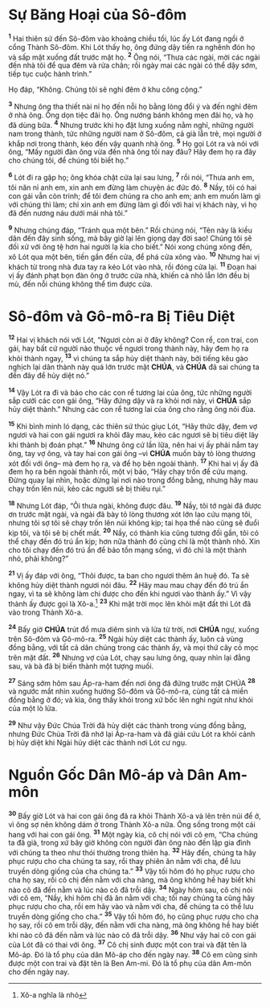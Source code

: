 # Sự Băng Hoại của Sô-đôm
<sup><b>1</b></sup> Hai thiên sứ đến Sô-đôm vào khoảng chiều tối, lúc ấy Lót đang ngồi ở cổng Thành Sô-đôm. Khi Lót thấy họ, ông đứng dậy tiến ra nghênh đón họ và sấp mặt xuống đất trước mặt họ. <sup><b>2</b></sup> Ông nói, “Thưa các ngài, mời các ngài đến nhà tôi để qua đêm và rửa chân; rồi ngày mai các ngài có thể dậy sớm, tiếp tục cuộc hành trình.”

Họ đáp, “Không. Chúng tôi sẽ nghỉ đêm ở khu công cộng.”

<sup><b>3</b></sup> Nhưng ông tha thiết nài nỉ họ đến nỗi họ bằng lòng đổi ý và đến nghỉ đêm ở nhà ông. Ông dọn tiệc đãi họ. Ông nướng bánh không men đãi họ, và họ đã dùng bữa. <sup><b>4</b></sup> Nhưng trước khi họ đặt lưng xuống nằm nghỉ, những người nam trong thành, tức những người nam ở Sô-đôm, cả già lẫn trẻ, mọi người ở khắp nơi trong thành, kéo đến vây quanh nhà ông. <sup><b>5</b></sup> Họ gọi Lót ra và nói với ông, “Mấy người đàn ông vừa đến nhà ông tối nay đâu? Hãy đem họ ra đây cho chúng tôi, để chúng tôi biết họ.”

<sup><b>6</b></sup> Lót đi ra gặp họ; ông khóa chặt cửa lại sau lưng, <sup><b>7</b></sup> rồi nói, “Thưa anh em, tôi năn nỉ anh em, xin anh em đừng làm chuyện ác đức đó. <sup><b>8</b></sup> Nầy, tôi có hai con gái vẫn còn trinh; để tôi đem chúng ra cho anh em; anh em muốn làm gì với chúng thì làm; chỉ xin anh em đừng làm gì đối với hai vị khách này, vì họ đã đến nương náu dưới mái nhà tôi.”

<sup><b>9</b></sup> Nhưng chúng đáp, “Tránh qua một bên.” Rồi chúng nói, “Tên này là kiều dân đến đây sinh sống, mà bây giờ lại lên giọng dạy đời sao! Chúng tôi sẽ đối xử với ông tệ hơn hai người lạ kia cho biết.” Nói xong chúng xông đến, xô Lót qua một bên, tiến gần đến cửa, để phá cửa xông vào. <sup><b>10</b></sup> Nhưng hai vị khách từ trong nhà đưa tay ra kéo Lót vào nhà, rồi đóng cửa lại. <sup><b>11</b></sup> Đoạn hai vị ấy đánh phạt bọn đàn ông ở trước cửa nhà, khiến cả nhỏ lẫn lớn đều bị mù, đến nỗi chúng không thể tìm được cửa.


# Sô-đôm và Gô-mô-ra Bị Tiêu Diệt
<sup><b>12</b></sup> Hai vị khách nói với Lót, “Ngươi còn ai ở đây không? Con rể, con trai, con gái, hay bất cứ người nào thuộc về ngươi trong thành này, hãy đem họ ra khỏi thành ngay, <sup><b>13</b></sup> vì chúng ta sắp hủy diệt thành này, bởi tiếng kêu gào nghịch lại dân thành này quá lớn trước mặt **CHÚA**, và **CHÚA** đã sai chúng ta đến đây để hủy diệt nó.”

<sup><b>14</b></sup> Vậy Lót ra đi và báo cho các con rể tương lai của ông, tức những người sắp cưới các con gái ông, “Hãy đứng dậy và ra khỏi nơi này, vì **CHÚA** sắp hủy diệt thành.” Nhưng các con rể tương lai của ông cho rằng ông nói đùa.

<sup><b>15</b></sup> Khi bình minh ló dạng, các thiên sứ thúc giục Lót, “Hãy thức dậy, đem vợ ngươi và hai con gái ngươi ra khỏi đây mau, kẻo các ngươi sẽ bị tiêu diệt lây khi thành bị đoán phạt.” <sup><b>16</b></sup> Nhưng ông cứ lần lữa, nên hai vị ấy phải nắm tay ông, tay vợ ông, và tay hai con gái ông –vì **CHÚA** muốn bày tỏ lòng thương xót đối với ông– mà đem họ ra, và để họ bên ngoài thành. <sup><b>17</b></sup> Khi hai vị ấy đã đem họ ra bên ngoài thành rồi, một vị bảo, “Hãy chạy trốn để cứu mạng. Đừng quay lại nhìn, hoặc dừng lại nơi nào trong đồng bằng, nhưng hãy mau chạy trốn lên núi, kẻo các người sẽ bị thiêu rụi.”

<sup><b>18</b></sup> Nhưng Lót đáp, “Ôi thưa ngài, không được đâu. <sup><b>19</b></sup> Nầy, tôi tớ ngài đã được ơn trước mặt ngài, và ngài đã bày tỏ lòng thương xót lớn lao cứu mạng tôi, nhưng tôi sợ tôi sẽ chạy trốn lên núi không kịp; tai họa thế nào cũng sẽ đuổi kịp tôi, và tôi sẽ bị chết mất. <sup><b>20</b></sup> Nầy, có thành kia cũng tương đối gần, tôi có thể chạy đến đó trú ẩn kịp; hơn nữa thành đó cũng chỉ là một thành nhỏ. Xin cho tôi chạy đến đó trú ẩn để bảo tồn mạng sống, vì đó chỉ là một thành nhỏ, phải không?”

<sup><b>21</b></sup> Vị ấy đáp với ông, “Thôi được, ta ban cho ngươi thêm ân huệ đó. Ta sẽ không hủy diệt thành ngươi nói đâu. <sup><b>22</b></sup> Hãy mau mau chạy đến đó trú ẩn ngay, vì ta sẽ không làm chi được cho đến khi ngươi vào thành ấy.” Vì vậy thành ấy được gọi là Xô-a.[^1] <sup><b>23</b></sup> Khi mặt trời mọc lên khỏi mặt đất thì Lót đã vào trong Thành Xô-a.

<sup><b>24</b></sup> Bấy giờ **CHÚA** trút đổ mưa diêm sinh và lửa từ trời, nơi **CHÚA** ngự, xuống trên Sô-đôm và Gô-mô-ra. <sup><b>25</b></sup> Ngài hủy diệt các thành ấy, luôn cả vùng đồng bằng, với tất cả dân chúng trong các thành ấy, và mọi thứ cây cỏ mọc trên mặt đất. <sup><b>26</b></sup> Nhưng vợ của Lót, chạy sau lưng ông, quay nhìn lại đằng sau, và bà đã bị biến thành một tượng muối.

<sup><b>27</b></sup> Sáng sớm hôm sau Áp-ra-ham đến nơi ông đã đứng trước mặt CHÚA <sup><b>28</b></sup> và ngước mắt nhìn xuống hướng Sô-đôm và Gô-mô-ra, cùng tất cả miền đồng bằng ở đó; và kìa, ông thấy khói trong xứ bốc lên nghi ngút như khói của một lò lửa.

<sup><b>29</b></sup> Như vậy Đức Chúa Trời đã hủy diệt các thành trong vùng đồng bằng, nhưng Đức Chúa Trời đã nhớ lại Áp-ra-ham và đã giải cứu Lót ra khỏi cảnh bị hủy diệt khi Ngài hủy diệt các thành nơi Lót cư ngụ.


# Nguồn Gốc Dân Mô-áp và Dân Am-môn
<sup><b>30</b></sup> Bấy giờ Lót và hai con gái ông đã ra khỏi Thành Xô-a và lên trên núi để ở, vì ông sợ nên không dám ở trong Thành Xô-a nữa. Ông sống trong một cái hang với hai con gái ông. <sup><b>31</b></sup> Một ngày kia, cô chị nói với cô em, “Cha chúng ta đã già, trong xứ bây giờ không còn người đàn ông nào đến lập gia đình với chúng ta theo như thói thường trong thiên hạ. <sup><b>32</b></sup> Hãy đến, chúng ta hãy phục rượu cho cha chúng ta say, rồi thay phiên ăn nằm với cha, để lưu truyền dòng giống của cha chúng ta.” <sup><b>33</b></sup> Vậy tối hôm đó họ phục rượu cho cha họ say, rồi cô chị đến nằm với cha nàng, mà ông không hề hay biết khi nào cô đã đến nằm và lúc nào cô đã trỗi dậy. <sup><b>34</b></sup> Ngày hôm sau, cô chị nói với cô em, “Nầy, khi hôm chị đã ăn nằm với cha; tối nay chúng ta cũng hãy phục rượu cho cha, rồi em hãy vào và nằm với cha, để chúng ta có thể lưu truyền dòng giống cho cha.” <sup><b>35</b></sup> Vậy tối hôm đó, họ cũng phục rượu cho cha họ say, rồi cô em trỗi dậy, đến nằm với cha nàng, mà ông không hề hay biết khi nào cô đã đến nằm và lúc nào cô đã trỗi dậy. <sup><b>36</b></sup> Như vậy hai cô con gái của Lót đã có thai với ông. <sup><b>37</b></sup> Cô chị sinh được một con trai và đặt tên là Mô-áp. Đó là tổ phụ của dân Mô-áp cho đến ngày nay. <sup><b>38</b></sup> Cô em cũng sinh được một con trai và đặt tên là Ben Am-mi. Đó là tổ phụ của dân Am-môn cho đến ngày nay.

[^1]: Xô-a nghĩa là nhỏ